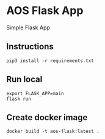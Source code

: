 # AOS Flask App
Simple Flask App

## Instructions
````shell
pip3 install -r requirements.txt
````

## Run local
```shell
export FLASK_APP=main
flask run
```

## Create docker image
````shell
docker build -t aos-flask:latest .
````